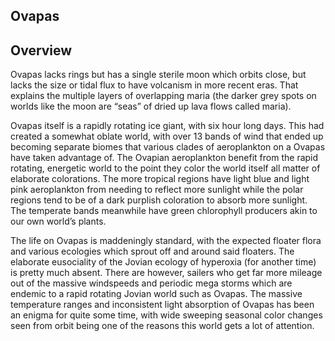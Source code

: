 ## Ovapas

## Overview

Ovapas lacks rings but has a single sterile moon which orbits close, but lacks the size or tidal flux to have volcanism in more recent eras.  That explains the multiple layers of overlapping maria (the darker grey spots on worlds like the moon are “seas” of dried up lava flows called maria).  

Ovapas itself is a rapidly rotating ice giant, with six hour long days.  This had created a somewhat oblate world, with over 13 bands of wind that ended up becoming separate biomes that various clades of aeroplankton on a Ovapas have taken advantage of.  The Ovapian aeroplankton benefit from the rapid rotating, energetic world to the point they color the world itself all matter of elaborate colorations.  The more tropical regions have light blue and light pink aeroplankton from needing to reflect more sunlight while the polar regions tend to be of a dark purplish coloration to absorb more sunlight.  The temperate bands meanwhile have green chlorophyll producers akin to our own world’s plants.  

The life on Ovapas is maddeningly standard, with the expected floater flora and various ecologies which sprout off and around said floaters.  The elaborate eusociality of the Jovian ecology of hyperoxia (for another time) is pretty much absent.  There are however, sailers who get far more mileage out of the massive windspeeds and periodic mega storms which are endemic to a rapid rotating Jovian world such as Ovapas.  The massive temperature ranges and inconsistent light absorption of Ovapas has been an enigma for quite some time, with wide sweeping seasonal color changes seen from orbit being one of the reasons this world gets a lot of attention.
